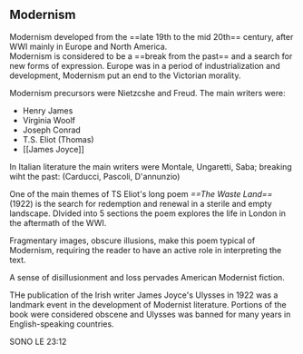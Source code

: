 ## Modernism
Modernism developed from the ==late 19th to the mid 20th== century, after WWI mainly in Europe and North America.  
Modernism is considered to be a ==break from the past== and a search for new forms of expression. 
Europe was in a period of industrialization and development, Modernism put an end to the Victorian morality. 

Modernism precursors were Nietzcshe and Freud. 
The main writers were: 
- Henry James
- Virginia Woolf 
- Joseph Conrad
- T.S. Eliot (Thomas)
- [[James Joyce]]

In Italian literature the main writers were Montale, Ungaretti, Saba; breaking wiht the past: (Carducci, Pascoli, D'annunzio)


One of the main themes of TS Eliot's long poem *==The Waste Land==* (1922) is the search for redemption and renewal in a sterile and empty landscape. 
DIvided into 5 sections the poem explores the life in London in the aftermath of the WWI.

Fragmentary images, obscure illusions, make this poem typical of Modernism, requiring the reader to have an active role in interpreting the text. 

A sense of disillusionment and loss pervades American Modernist fiction. 

THe publication of the Irish writer James Joyce's Ulysses in 1922 was a landmark event in the development of Modernist literature. Portions of the book were considered obscene and Ulysses was banned for many years in English-speaking countries. 

SONO LE 23:12
